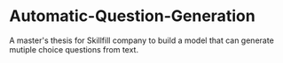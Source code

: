 # Automatic-Question-Generation
A master's thesis for Skillfill company to build a model that can generate mutiple choice questions from text.
